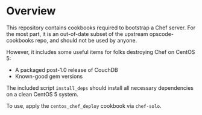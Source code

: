 Overview
========

This repository contains cookbooks required to bootstrap a Chef server.  For
the most part, it is an out-of-date subset of the upstream opscode-cookbooks
repo, and should not be used by anyone.

However, it includes some useful items for folks destroying Chef on CentOS 5:

* A packaged post-1.0 release of CouchDB
* Known-good gem versions

The included script `install_deps` should install all necessary dependencies on
a clean CentOS 5 system.

To use, apply the `centos_chef_deploy` cookbook via `chef-solo`.
